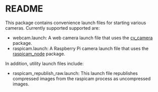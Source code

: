 # README #

This package contains convenience launch files for starting various cameras.
Currently supported supported are:

* webcam.launch: A web camera launch file that uses the [cv\_camera](http://wiki.ros.org/cv_camera) package.
* raspicam.launch: A Raspberry Pi camera launch file that uses the [raspicam\_node](https://github.com/fpasteau/raspicam_node) package.

In addition, utility launch files include:

* raspicam\_republish\_raw.launch: This launch file republishes compressed images from the raspicam process as uncompressed images.

